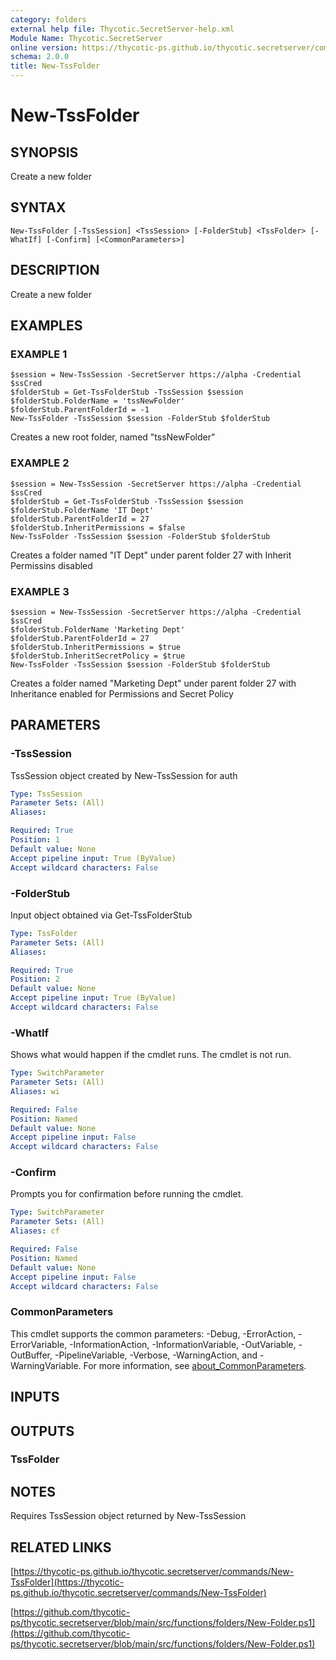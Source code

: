 ```yaml
---
category: folders
external help file: Thycotic.SecretServer-help.xml
Module Name: Thycotic.SecretServer
online version: https://thycotic-ps.github.io/thycotic.secretserver/commands/New-TssFolder
schema: 2.0.0
title: New-TssFolder
---
```


# New-TssFolder

## SYNOPSIS
Create a new folder

## SYNTAX

```
New-TssFolder [-TssSession] <TssSession> [-FolderStub] <TssFolder> [-WhatIf] [-Confirm] [<CommonParameters>]
```

## DESCRIPTION
Create a new folder

## EXAMPLES

### EXAMPLE 1
```
$session = New-TssSession -SecretServer https://alpha -Credential $ssCred
$folderStub = Get-TssFolderStub -TssSession $session
$folderStub.FolderName = 'tssNewFolder'
$folderStub.ParentFolderId = -1
New-TssFolder -TssSession $session -FolderStub $folderStub
```

Creates a new root folder, named "tssNewFolder"

### EXAMPLE 2
```
$session = New-TssSession -SecretServer https://alpha -Credential $ssCred
$folderStub = Get-TssFolderStub -TssSession $session
$folderStub.FolderName 'IT Dept'
$folderStub.ParentFolderId = 27
$folderStub.InheritPermissions = $false
New-TssFolder -TssSession $session -FolderStub $folderStub
```

Creates a folder named "IT Dept" under parent folder 27 with Inherit Permissins disabled

### EXAMPLE 3
```
$session = New-TssSession -SecretServer https://alpha -Credential $ssCred
$folderStub.FolderName 'Marketing Dept'
$folderStub.ParentFolderId = 27
$folderStub.InheritPermissions = $true
$folderStub.InheritSecretPolicy = $true
New-TssFolder -TssSession $session -FolderStub $folderStub
```

Creates a folder named "Marketing Dept" under parent folder 27 with Inheritance enabled for Permissions and Secret Policy

## PARAMETERS

### -TssSession
TssSession object created by New-TssSession for auth

```yaml
Type: TssSession
Parameter Sets: (All)
Aliases:

Required: True
Position: 1
Default value: None
Accept pipeline input: True (ByValue)
Accept wildcard characters: False
```

### -FolderStub
Input object obtained via Get-TssFolderStub

```yaml
Type: TssFolder
Parameter Sets: (All)
Aliases:

Required: True
Position: 2
Default value: None
Accept pipeline input: True (ByValue)
Accept wildcard characters: False
```

### -WhatIf
Shows what would happen if the cmdlet runs.
The cmdlet is not run.

```yaml
Type: SwitchParameter
Parameter Sets: (All)
Aliases: wi

Required: False
Position: Named
Default value: None
Accept pipeline input: False
Accept wildcard characters: False
```

### -Confirm
Prompts you for confirmation before running the cmdlet.

```yaml
Type: SwitchParameter
Parameter Sets: (All)
Aliases: cf

Required: False
Position: Named
Default value: None
Accept pipeline input: False
Accept wildcard characters: False
```

### CommonParameters
This cmdlet supports the common parameters: -Debug, -ErrorAction, -ErrorVariable, -InformationAction, -InformationVariable, -OutVariable, -OutBuffer, -PipelineVariable, -Verbose, -WarningAction, and -WarningVariable. For more information, see [about_CommonParameters](http://go.microsoft.com/fwlink/?LinkID=113216).

## INPUTS

## OUTPUTS

### TssFolder
## NOTES
Requires TssSession object returned by New-TssSession

## RELATED LINKS

[https://thycotic-ps.github.io/thycotic.secretserver/commands/New-TssFolder](https://thycotic-ps.github.io/thycotic.secretserver/commands/New-TssFolder)

[https://github.com/thycotic-ps/thycotic.secretserver/blob/main/src/functions/folders/New-Folder.ps1](https://github.com/thycotic-ps/thycotic.secretserver/blob/main/src/functions/folders/New-Folder.ps1)


